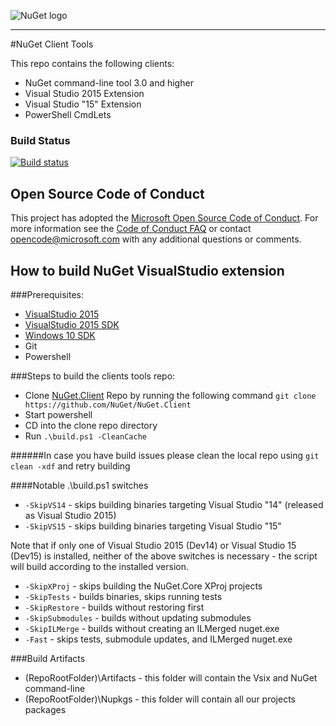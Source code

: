 ![NuGet logo](https://raw.githubusercontent.com/NuGet/Home/master/resources/nuget.png)

-----

#NuGet Client Tools

This repo contains the following clients:
  * NuGet command-line tool 3.0 and higher
  * Visual Studio 2015 Extension
  * Visual Studio "15" Extension
  * PowerShell CmdLets

### Build Status

[![Build status](https://ci.appveyor.com/api/projects/status/1encuvwjo6k2sq68?svg=true)](https://ci.appveyor.com/project/NuGetTeam/nuget-client)

## Open Source Code of Conduct

This project has adopted the [Microsoft Open Source Code of Conduct](https://opensource.microsoft.com/codeofconduct/). For more information see the [Code of Conduct FAQ](https://opensource.microsoft.com/codeofconduct/faq/) or contact [opencode@microsoft.com](mailto:opencode@microsoft.com) with any additional questions or comments.

## How to build NuGet VisualStudio extension

###Prerequisites:
- [VisualStudio 2015](https://www.visualstudio.com/)
- [VisualStudio 2015 SDK](https://msdn.microsoft.com/en-us/library/bb166441.aspx)
- [Windows 10 SDK](https://dev.windows.com/en-US/downloads/windows-10-sdk)
- Git
- Powershell

###Steps to build the clients tools repo:
- Clone [NuGet.Client](https://github.com/nuget/nuget.client) Repo by running the following command `git clone https://github.com/NuGet/NuGet.Client`
- Start powershell
- CD into the clone repo directory
- Run `.\build.ps1 -CleanCache`

######In case you have build issues please clean the local repo using `git clean -xdf` and retry building

####Notable .\build.ps1 switches
- `-SkipVS14` - skips building binaries targeting Visual Studio "14" (released as Visual Studio 2015)
- `-SkipVS15` - skips building binaries targeting Visual Studio "15"

Note that if only one of Visual Studio 2015 (Dev14) or Visual Studio 15 (Dev15) is installed, neither of the above switches is necessary - the script will build according to the installed version.

- `-SkipXProj` - skips building the NuGet.Core XProj projects
- `-SkipTests` - builds binaries, skips running tests
- `-SkipRestore` - builds without restoring first
- `-SkipSubmodules` - builds without updating submodules
- `-SkipILMerge` - builds without creating an ILMerged nuget.exe
- `-Fast` - skips tests, submodule updates, and ILMerged nuget.exe

###Build Artifacts
- (RepoRootFolder)\Artifacts - this folder will contain the Vsix and NuGet command-line
- (RepoRootFolder)\Nupkgs - this folder will contain all our projects packages